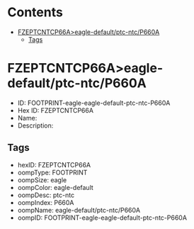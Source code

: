 



Contents
========

* [FZEPTCNTCP66A>eagle-default/ptc-ntc/P660A](#fzeptcntcp66aeagle-defaultptc-ntcp660a)
	* [Tags](#tags)

# FZEPTCNTCP66A>eagle-default/ptc-ntc/P660A

- ID: FOOTPRINT-eagle-eagle-default-ptc-ntc-P660A
- Hex ID: FZEPTCNTCP66A
- Name: 
- Description: 

## Tags

- hexID: FZEPTCNTCP66A
- oompType: FOOTPRINT
- oompSize: eagle
- oompColor: eagle-default
- oompDesc: ptc-ntc
- oompIndex: P660A
- oompName: eagle-default/ptc-ntc/P660A
- oompID: FOOTPRINT-eagle-eagle-default-ptc-ntc-P660A
